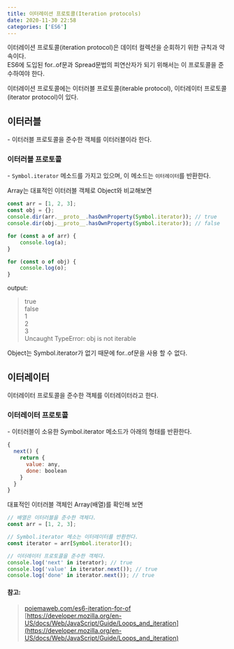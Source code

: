 ```yaml
---
title: 이터레이션 프로토콜(Iteration protocols)
date: 2020-11-30 22:58
categories: ['ES6']
---
```


이터레이션 프로토콜(iteration protocol)은 데이터 컬렉션을 순회하기 위한 규칙과 약속이다.  
ES6에 도입된 for..of문과 Spread문법의 피연산자가 되기 위해서는 이 프로토콜을 준수하여야 한다.

이터레이션 프로토콜에는 이터러블 프로토콜(iterable protocol), 이터레이터 프로토콜(iterator protocol)이 있다.

## 이터러블
\- 이터러블 프로토콜을 준수한 객체를 이터러블이라 한다. 

### 이터러블 프로토콜  
\- `Symbol.iterator` 메소드를 가지고 있으며, 이 메소드는 `이터레이터`를 반환한다.

Array는 대표적인 이터러블 객체로 Object와 비교해보면
```javascript
const arr = [1, 2, 3];
const obj = {};
console.dir(arr.__proto__.hasOwnProperty(Symbol.iterator)); // true
console.dir(obj.__proto__.hasOwnProperty(Symbol.iterator)); // false

for (const a of arr) {
    console.log(a);
}

for (const o of obj) {
    console.log(o);
}
```

output:  
> true  
> false  
> 1  
> 2  
> 3  
> Uncaught TypeError: obj is not iterable

Object는 Symbol.iterator가 없기 때문에 for..of문을 사용 할 수 없다.

## 이터레이터
이터레이터 프로토콜을 준수한 객체를 이터레이터라고 한다.

### 이터레이터 프로토콜
\- 이터러블이 소유한 Symbol.iterator 메소드가 아래의 형태를 반환한다.
```javascript
{
  next() {
    return {
      value: any,
      done: boolean
    }
  }
}
```

대표적인 이터러블 객체인 Array(배열)를 확인해 보면
```javascript
// 배열은 이터러블을 준수한 객체다.
const arr = [1, 2, 3];

// Symbol.iterator 메소는 이터레이터를 반환한다.
const iterator = arr[Symbol.iterator]();

// 이터레이터 프로토콜을 준수한 객체다.
console.log('next' in iterator); // true
console.log('value' in iterator.next()); // true
console.log('done' in iterator.next()); // true
```

#### 참고:  
>[poiemaweb.com/es6-iteration-for-of](https://poimaweb.com/es6-iteration-for-of)  
[https://developer.mozilla.org/en-US/docs/Web/JavaScript/Guide/Loops_and_iteration](https://developer.mozilla.org/en-US/docs/Web/JavaScript/Guide/Loops_and_iteration)
